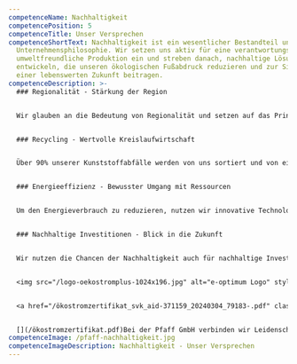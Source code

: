 ```yaml
---
competenceName: Nachhaltigkeit
competencePosition: 5
competenceTitle: Unser Versprechen
competenceShortText: Nachhaltigkeit ist ein wesentlicher Bestandteil unserer
  Unternehmensphilosophie. Wir setzen uns aktiv für eine verantwortungsvolle und
  umweltfreundliche Produktion ein und streben danach, nachhaltige Lösungen zu
  entwickeln, die unseren ökologischen Fußabdruck reduzieren und zur Sicherung
  einer lebenswerten Zukunft beitragen.
competenceDescription: >-
  ### Regionalität - Stärkung der Region


  Wir glauben an die Bedeutung von Regionalität und setzen auf das Prinzip der Zusammenarbeit mit Partnern aus der Region. Im Bereich Formenbau arbeiten wir ausschließlich mit Partnern in unserer Region zusammen, die zur absoluten Weltspitze in puncto Qualität gehören. Auch bei anderen Waren und Dienstleistungen achten wir darauf, dass sie aus der Region stammen bzw. “Made in Germany” sind, um den Wirtschaftsstandort Deutschlands zu stärken.


  ### Recycling - Wertvolle Kreislaufwirtschaft


  Über 90% unserer Kunststoffabfälle werden von uns sortiert und von einem regionalen Entsorger abgeholt, aufbereitet und wiederverwertet. Auf diese Weise entstehen aus unseren Abfällen weitere Kunststoffprodukte wie Gartenstühle oder Zahnpastatuben. Das Recyceln unserer Kunststoffabfälle ermöglicht die längstmögliche Nutzung unserer Rohstoffe und vermeidet den Einsatz neuer Ressourcen, was einen wichtigen Beitrag zur Kreislaufwirtschaft leistet.


  ### Energieeffizienz - Bewusster Umgang mit Ressourcen


  Um den Energieverbrauch zu reduzieren, nutzen wir innovative Technologien und Lösungen. Die Abwärme unserer Maschinenhalle wird für die Beheizung und Kühlung der Büros im Obergeschoss genutzt, ohne zusätzliche Energie zu benötigen. Zudem haben wir unsere Beleuchtung auf energieeffiziente LED-Lampen umgestellt, die nicht nur Strom sparen, sondern auch umweltfreundlich in der Entsorgung sind.


  ### Nachhaltige Investitionen - Blick in die Zukunft


  Wir nutzen die Chancen der Nachhaltigkeit auch für nachhaltige Investitionen in die Zukunft. Ein Großteil unserer Maschinen verfügen bereits über ein sogenanntes Effizienzpaket, welches auf servoelektrische Antriebe und leistungsangepasste Pumpen setzt, um hohe Energieeffizienz zu gewährleisten. Zudem haben wir eine Photovoltaik-Anlage installiert, die 100% selbstgenutzte Energie erzeugt und bis zu 41 Tonnen CO2 pro Jahr einspart. Energie, die zusätzlich noch eingekauft werden muss, entsteht ausschließlich aus regenerativen Energien.


  <img src="/logo-oekostromplus-1024x196.jpg" alt="e-optimum Logo" style="max-width: 500px; margin-bottom: 30px"/>


  <a href="/ökostromzertifikat_svk_aid-371159_20240304_79183-.pdf" class="button">e-optimum Zertifikat</a>


  [](/ökostromzertifikat.pdf)Bei der Pfaff GmbH verbinden wir Leidenschaft für hochwertige Kunststoffprodukte mit einem starken Engagement für Nachhaltigkeit und Umweltschutz. Unser Versprechen ist es, kontinuierlich an innovativen und nachhaltigen Lösungen zu arbeiten, um eine positive Wirkung auf unsere Gesellschaft und unsere Umwelt zu erzielen.
competenceImage: /pfaff-nachhaltigkeit.jpg
competenceImageDescription: Nachhaltigkeit - Unser Versprechen
---
```


